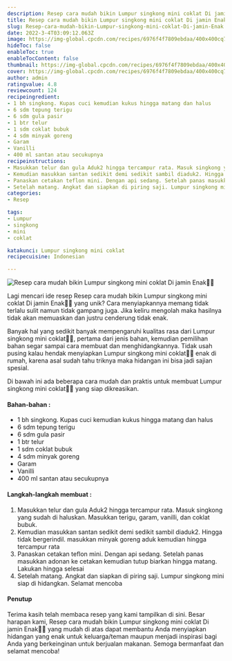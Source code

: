 ```yaml
---
description: Resep cara mudah bikin Lumpur singkong mini coklat Di jamin Enak"
title: Resep cara mudah bikin Lumpur singkong mini coklat Di jamin Enak
slug: Resep-cara-mudah-bikin-Lumpur-singkong-mini-coklat-Di-jamin-Enak
date: 2022-3-4T03:09:12.063Z
image: https://img-global.cpcdn.com/recipes/6976f4f7809ebdaa/400x400cq70/photo.jpg
hideToc: false
enableToc: true
enableTocContent: false
thumbnail: https://img-global.cpcdn.com/recipes/6976f4f7809ebdaa/400x400cq70/photo.jpg
cover: https://img-global.cpcdn.com/recipes/6976f4f7809ebdaa/400x400cq70/photo.jpg
author: admin
ratingvalue: 4.8
reviewcount: 124
recipeingredient:
- 1 bh singkong. Kupas cuci kemudian kukus hingga matang dan halus
- 6 sdm tepung terigu
- 6 sdm gula pasir
- 1 btr telur
- 1 sdm coklat bubuk
- 4 sdm minyak goreng
- Garam
- Vanilli
- 400 ml santan atau secukupnya
recipeinstructions:
- Masukkan telur dan gula Aduk2 hingga tercampur rata. Masuk singkong yang sudah di haluskan. Masukkan terigu, garam, vanilli, dan coklat bubuk.
- Kemudian masukkan santan sedikit demi sedikit sambil diaduk2. Hingga tidak bergerindil. masukkan minyak goreng aduk kemudian hingga tercampur rata
- Panaskan cetakan teflon mini. Dengan api sedang. Setelah panas masukkan adonan ke cetakan kemudian tutup biarkan hingga matang. Lakukan hingga selesai
- Setelah matang. Angkat dan siapkan di piring saji. Lumpur singkong mini siap di hidangkan. Selamat mencoba
categories:
- Resep

tags:
- Lumpur
- singkong
- mini
- coklat

katakunci: Lumpur singkong mini coklat
recipecuisine: Indonesian

---
```


![Resep cara mudah bikin Lumpur singkong mini coklat Di jamin Enak👩‍🍳](https://img-global.cpcdn.com/recipes/6976f4f7809ebdaa/400x400cq70/photo.jpg)

Lagi mencari ide resep Resep cara mudah bikin Lumpur singkong mini coklat Di jamin Enak👩‍🍳 yang unik? Cara menyiapkannya memang tidak terlalu sulit namun tidak gampang juga. Jika keliru mengolah maka hasilnya tidak akan memuaskan dan justru cenderung tidak enak.

Banyak hal yang sedikit banyak mempengaruhi kualitas rasa dari Lumpur singkong mini coklat👩‍🍳, pertama dari jenis bahan, kemudian pemilihan bahan segar sampai cara membuat dan menghidangkannya. Tidak usah pusing kalau hendak menyiapkan Lumpur singkong mini coklat👩‍🍳 enak di rumah, karena asal sudah tahu triknya maka hidangan ini bisa jadi sajian spesial.

Di bawah ini ada beberapa cara mudah dan praktis untuk membuat Lumpur singkong mini coklat👩‍🍳 yang siap dikreasikan.

<!--inarticleads1-->

#### Bahan-bahan :

- 1 bh singkong. Kupas cuci kemudian kukus hingga matang dan halus
- 6 sdm tepung terigu
- 6 sdm gula pasir
- 1 btr telur
- 1 sdm coklat bubuk
- 4 sdm minyak goreng
- Garam
- Vanilli
- 400 ml santan atau secukupnya

<!--inarticleads2-->

#### Langkah-langkah membuat :

1. Masukkan telur dan gula Aduk2 hingga tercampur rata. Masuk singkong yang sudah di haluskan. Masukkan terigu, garam, vanilli, dan coklat bubuk.
1. Kemudian masukkan santan sedikit demi sedikit sambil diaduk2. Hingga tidak bergerindil. masukkan minyak goreng aduk kemudian hingga tercampur rata
1. Panaskan cetakan teflon mini. Dengan api sedang. Setelah panas masukkan adonan ke cetakan kemudian tutup biarkan hingga matang. Lakukan hingga selesai
1. Setelah matang. Angkat dan siapkan di piring saji. Lumpur singkong mini siap di hidangkan. Selamat mencoba

#### Penutup

Terima kasih telah membaca resep yang kami tampilkan di sini. Besar harapan kami, Resep cara mudah bikin Lumpur singkong mini coklat Di jamin Enak👩‍🍳 yang mudah di atas dapat membantu Anda menyiapkan hidangan yang enak untuk keluarga/teman maupun menjadi inspirasi bagi Anda yang berkeinginan untuk berjualan makanan. Semoga bermanfaat dan selamat mencoba!